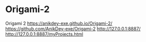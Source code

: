 # Origami-2
Origami 2
https://anikdey-exe.github.io/Origami-2/
https://github.com/AnikDey-exe/Origami-2
http://127.0.0.1:8887/
http://127.0.0.1:8887/myProjects.html
